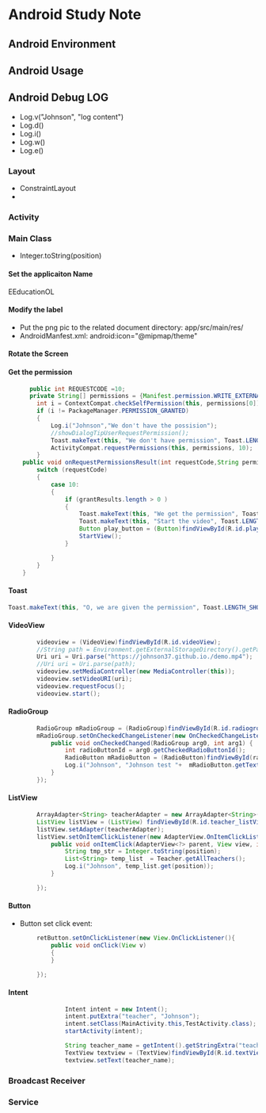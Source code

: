 # Android Study Note
## Android Environment
## Android Usage
## Android Debug LOG
- Log.v("Johnson", "log content")
- Log.d()
- Log.i()
- Log.w()
- Log.e()

### Layout
- ConstraintLayout
- 
### Activity

### Main Class
- Integer.toString(position)

#### Set the applicaiton Name
<string name="app_name">EEducationOL</string>

#### Modify the label
- Put the png pic to the related document directory:  app/src/main/res/
- AndroidManfest.xml: android:icon="@mipmap/theme"

#### Rotate the Screen
<activity android:name=".VideoActivity" android:screenOrientation="sensor">

#### Get the permission
```java
      public int REQUESTCODE =10;
      private String[] permissions = {Manifest.permission.WRITE_EXTERNAL_STORAGE, Manifest.permission.INTERNET};
        int i = ContextCompat.checkSelfPermission(this, permissions[0]);
        if (i != PackageManager.PERMISSION_GRANTED)
        {
            Log.i("Johnson","We don't have the possision");
            //showDialogTipUserRequestPermission();
            Toast.makeText(this, "We don't have permission", Toast.LENGTH_SHORT).show();
            ActivityCompat.requestPermissions(this, permissions, 10);
        }
    public void onRequestPermissionsResult(int requestCode,String permissions[], int[] grantResults) {
        switch (requestCode)
        {
            case 10:
            {
                if (grantResults.length > 0 )
                {
                    Toast.makeText(this, "We get the permission", Toast.LENGTH_SHORT).show();
                    Toast.makeText(this, "Start the video", Toast.LENGTH_SHORT).show();
                    Button play_button = (Button)findViewById(R.id.play_button);
                    StartView();
                }

            }
        }
    }
```

#### Toast
```java
Toast.makeText(this, "O, we are given the permission", Toast.LENGTH_SHORT).show();
```
#### VideoView
```java
        videoview = (VideoView)findViewById(R.id.videoView);
        //String path = Environment.getExternalStorageDirectory().getPath()+"/demo.mp4";
        Uri uri = Uri.parse("https://johnson37.github.io./demo.mp4");
        //Uri uri = Uri.parse(path);
        videoview.setMediaController(new MediaController(this));
        videoview.setVideoURI(uri);
        videoview.requestFocus();
        videoview.start();
```
#### RadioGroup
```java
        RadioGroup mRadioGroup = (RadioGroup)findViewById(R.id.radiogroup);
        mRadioGroup.setOnCheckedChangeListener(new OnCheckedChangeListener(){
            public void onCheckedChanged(RadioGroup arg0, int arg1) {
                int radioButtonId = arg0.getCheckedRadioButtonId();
                RadioButton mRadioButton = (RadioButton)findViewById(radioButtonId);
                Log.i("Johnson", "Johnson test "+  mRadioButton.getText());
            }
        });
```
#### ListView
```java
        ArrayAdapter<String> teacherAdapter = new ArrayAdapter<String>(this, android.R.layout.simple_list_item_1, Teacher.getAllTeachers());
        ListView listView = (ListView) findViewById(R.id.teacher_listView);
        listView.setAdapter(teacherAdapter);
        listView.setOnItemClickListener(new AdapterView.OnItemClickListener(){
            public void onItemClick(AdapterView<?> parent, View view, int position, long id){
                String tmp_str = Integer.toString(position);
                List<String> temp_list  = Teacher.getAllTeachers();
                Log.i("Johnson", temp_list.get(position));
            }

        });
```

#### Button
- Button set click event:
```java
        retButton.setOnClickListener(new View.OnClickListener(){
            public void onClick(View v)
            {
            }

        });
```
#### Intent
```java
                Intent intent = new Intent();
                intent.putExtra("teacher", "Johnson");
                intent.setClass(MainActivity.this,TestActivity.class);
                startActivity(intent);
```
```java
                String teacher_name = getIntent().getStringExtra("teacher");
                TextView textview = (TextView)findViewById(R.id.textView);
                textview.setText(teacher_name);
```

### Broadcast Receiver

### Service